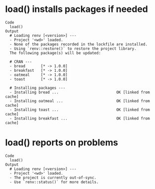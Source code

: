 # load() installs packages if needed

    Code
      load()
    Output
      # Loading renv [<version>] ---
      - Project '<wd>' loaded.
      - None of the packages recorded in the lockfile are installed.
      - Using `renv::restore()` to restore the project library.
      The following package(s) will be updated:
      
      # CRAN ---
      - bread       [* -> 1.0.0]
      - breakfast   [* -> 1.0.0]
      - oatmeal     [* -> 1.0.0]
      - toast       [* -> 1.0.0]
      
      # Installing packages ---
      - Installing bread ...                          OK [linked from cache]
      - Installing oatmeal ...                        OK [linked from cache]
      - Installing toast ...                          OK [linked from cache]
      - Installing breakfast ...                      OK [linked from cache]

# load() reports on problems

    Code
      load()
    Output
      # Loading renv [<version>] ---
      - Project '<wd>' loaded.
      - The project is currently out-of-sync.
      - Use `renv::status()` for more details.

